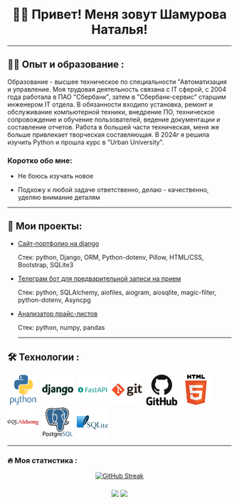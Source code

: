 
<div align="center">

# :raising_hand_woman: Привет! Меня зовут Шамурова Наталья!
</div>

---

## :woman_technologist: Опыт и образование :

Образование - высшее техническое по специальности "Автоматизация и управление. Моя трудовая деятельность связана с IT сферой, с 2004 года работала в ПАО "Сбербанк", затем в "Сбербанк-сервис" старшим инженером IT отдела. В обязанности входило установка, ремонт и обслуживание компьютерной техники, внедрение ПО, техническое сопровождение и обучение пользователей, ведение документации и составление отчетов. Работа в большей части техническая, меня же больше привлекает творческая составляющая.
В 2024г я решила изучить Python и прошла курс в "Urban University".

### Коротко обо мне:

- Не боюсь изучать новое

- Подхожу к любой задаче ответственно, делаю - качественно, уделяю внимание деталям
  
****

 ## :file_folder: Мои проекты:



- [Сайт-портфолио на django](https://github.com/NataliaShamurova/site-portfolio)

  Стек: python, Django, ORM, Python-dotenv, Pillow, HTML/CSS, Bootstrap, SQLite3

- [Телеграм бот для предварительной записи на прием](https://github.com/NataliaShamurova/DR_TB)

  Стек: python, SQLAlchemy, aiofiles, aiogram, aiosqlite, magic-filter, python-dotenv, Asyncpg

- [Анализатор прайс-листов](https://github.com/NataliaShamurova/AtR)

  Стек: python, numpy, pandas

  ---
  
## :hammer_and_wrench: Технологии :

<div>
  <img src="https://github.com/devicons/devicon/blob/master/icons/python/python-original-wordmark.svg" title="Python" alt="Python" width="70" height="70"/>&nbsp;
  <img src="https://github.com/devicons/devicon/blob/master/icons/django/django-plain-wordmark.svg" title="Django" alt="django" width="70" height="70"/>&nbsp;
  <img src="https://github.com/devicons/devicon/blob/master/icons/fastapi/fastapi-original-wordmark.svg" title="fastapi" alt="fastapi" width="70" height="70"/>&nbsp;
  <img src="https://github.com/devicons/devicon/blob/master/icons/git/git-original-wordmark.svg" title="git" alt="git" width="70" height="70"/>&nbsp;
  <img src="https://github.com/devicons/devicon/blob/master/icons/github/github-original-wordmark.svg" title="github" alt="github" width="70" height="70"/>&nbsp;
  <img src="https://github.com/devicons/devicon/blob/master/icons/html5/html5-original-wordmark.svg" title="html5" alt="html5" width="70" height="70"/>&nbsp;
  <img src="https://github.com/devicons/devicon/blob/master/icons/sqlalchemy/sqlalchemy-original-wordmark.svg" title="sqlalchemy" alt="sqlalchemy" width="70" height="70"/>&nbsp;
  <img src="https://github.com/devicons/devicon/blob/master/icons/postgresql/postgresql-original-wordmark.svg" title="postgresql" alt="postgresql" width="70" height="70"/>&nbsp;
  <img src="https://github.com/devicons/devicon/blob/master/icons/sqlite/sqlite-original-wordmark.svg" title="Sqlite" alt="sqlite" width="70" height="70"/>&nbsp;

</div>

---

### :fire: Моя статистика :

<div align="center">
  <a href="https://git.io/streak-stats"><img src="https://streak-stats.demolab.com?user=NataliaShamurovaA&hide_border=" alt="GitHub Streak" /></a>
</div>

###

<div align="center">
  <img src="https://github-readme-stats.vercel.app/api?username=NataliaShamurova&theme=vue&show_icons=true&hide_border=true&count_private=true"  />
  <img src="https://github-readme-stats.vercel.app/api/top-langs/?username=NataliaShamurova&theme=vue&show_icons=true&hide_border=true&layout=compact"  /> 
</div>

<!--
**NataliaShamurova/NataliaShamurova** is a ✨ _special_ ✨ repository because its `README.md` (this file) appears on your GitHub profile.

Here are some ideas to get you started:

- 🔭 I’m currently working on ...
- 🌱 I’m currently learning ...
- 👯 I’m looking to collaborate on ...
- 🤔 I’m looking for help with ...
- 💬 Ask me about ...
- 📫 How to reach me: ...
- 😄 Pronouns: ...
- ⚡ Fun fact: ...
-->
